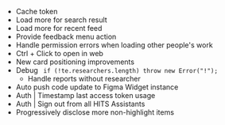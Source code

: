 - Cache token
- Load more for search result
- Load more for recent feed
- Provide feedback menu action
- Handle permission errors when loading other people's work
- Ctrl + Click to open in web
- New card positioning improvements
- Debug ` if (!te.researchers.length) throw new Error("!");`
  - Handle reports without researcher
- Auto push code update to Figma Widget instance
- Auth | Timestamp last access token usage
- Auth | Sign out from all HITS Assistants
- Progressively disclose more non-highlight items

